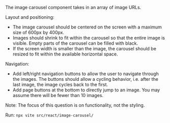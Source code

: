The image carousel component takes in an array of image URLs.

Layout and positioning:
* The image carousel should be centered on the screen with a maximum size of 600px by 400px.
* Images should shrink to fit within the carousel so that the entire image is visible. Empty parts of the carousel can be filled with black.
* If the screen width is smaller than the image, the carousel should be resized to fit within the available horizontal space.

Navigation:
* Add left/right navigation buttons to allow the user to navigate through the images. The buttons should allow a cycling behavior, i.e. after the last image, the image cycles back to the first.
* Add page buttons at the bottom to directly jump to an image. You may assume there will be fewer than 10 images.

Note: The focus of this question is on functionality, not the styling.

Run: `npx vite src/react/image-carousel/`


